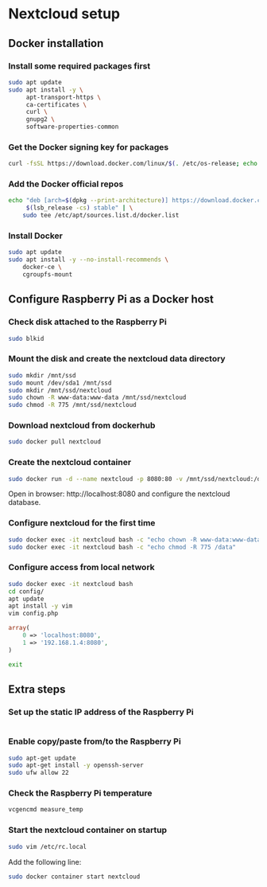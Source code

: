 # Nextcloud setup

## Docker installation

### Install some required packages first
```bash
sudo apt update
sudo apt install -y \
     apt-transport-https \
     ca-certificates \
     curl \
     gnupg2 \
     software-properties-common
```

### Get the Docker signing key for packages
```bash
curl -fsSL https://download.docker.com/linux/$(. /etc/os-release; echo "$ID")/gpg | sudo apt-key add -
```

### Add the Docker official repos
```bash
echo "deb [arch=$(dpkg --print-architecture)] https://download.docker.com/linux/$(. /etc/os-release; echo "$ID") \
     $(lsb_release -cs) stable" | \
    sudo tee /etc/apt/sources.list.d/docker.list
```

### Install Docker
```bash
sudo apt update
sudo apt install -y --no-install-recommends \
    docker-ce \
    cgroupfs-mount
```

## Configure Raspberry Pi as a Docker host

### Check disk attached to the Raspberry Pi
```bash
sudo blkid
```

### Mount the disk and create the nextcloud data directory
```bash
sudo mkdir /mnt/ssd
sudo mount /dev/sda1 /mnt/ssd
sudo mkdir /mnt/ssd/nextcloud
sudo chown -R www-data:www-data /mnt/ssd/nextcloud
sudo chmod -R 775 /mnt/ssd/nextcloud
```

### Download nextcloud from dockerhub
```bash
sudo docker pull nextcloud
```

### Create the nextcloud container
```bash
sudo docker run -d --name nextcloud -p 8080:80 -v /mnt/ssd/nextcloud:/data nextcloud
```

Open in browser: http://localhost:8080 and configure the nextcloud database.

### Configure nextcloud for the first time
```bash
sudo docker exec -it nextcloud bash -c "echo chown -R www-data:www-data /data"
sudo docker exec -it nextcloud bash -c "echo chmod -R 775 /data"
```

### Configure access from local network
```bash
sudo docker exec -it nextcloud bash
cd config/
apt update
apt install -y vim
vim config.php
```
```php
array(
    0 => 'localhost:8080',
    1 => '192.168.1.4:8080',
)
```
```bash
exit
```

## Extra steps

### Set up the static IP address of the Raspberry Pi
```bash

```

### Enable copy/paste from/to the Raspberry Pi
```bash
sudo apt-get update
sudo apt-get install -y openssh-server
sudo ufw allow 22
```

### Check the Raspberry Pi temperature
```bash
vcgencmd measure_temp
```

### Start the nextcloud container on startup
```bash
sudo vim /etc/rc.local
```

Add the following line:

```bash
sudo docker container start nextcloud
```